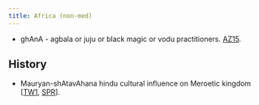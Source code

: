 ```yaml
---
title: Africa (non-med)
---
```

- ghAnA - agbala or juju or black magic or vodu practitioners. [AZ15](http://www.thefader.com/2015/09/02/azizaa-wanlov-interview).

## History
- Mauryan-shAtavAhana hindu cultural influence on Meroetic kingdom \[[TW1](https://twitter.com/blog_supplement/status/873389794491064324), [SPR](https://link.springer.com/article/10.1007%2Fs10437-014-9169-0)\].
